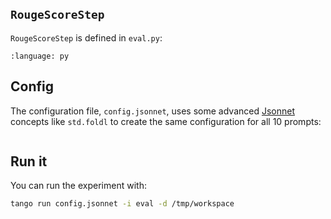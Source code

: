 ```{include} ../../../examples/eval_p3/README.md
```

## `RougeScoreStep`

`RougeScoreStep` is defined in `eval.py`:

```{literalinclude} ../../../examples/eval_p3/eval.py
:language: py
```

## Config

The configuration file, `config.jsonnet`, uses some advanced [Jsonnet](https://jsonnet.org) concepts like `std.foldl`
to create the same configuration for all 10 prompts:

```{literalinclude} ../../../examples/eval_p3/config.jsonnet
```

## Run it

You can run the experiment with:

```bash
tango run config.jsonnet -i eval -d /tmp/workspace
```
